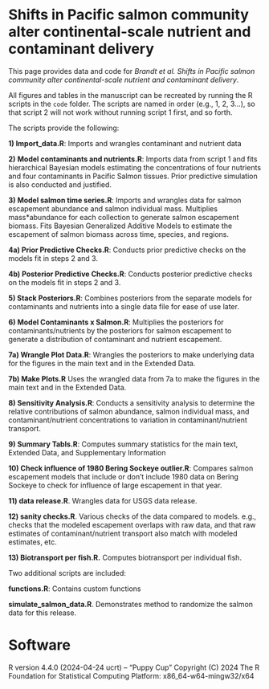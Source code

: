 
<!-- README.md is generated from README.Rmd. Please edit that file -->

# Shifts in Pacific salmon community alter continental-scale nutrient and contaminant delivery

This page provides data and code for *Brandt et al. Shifts in Pacific
salmon community alter continental-scale nutrient and contaminant
delivery*.

All figures and tables in the manuscript can be recreated by running the
R scripts in the `code` folder. The scripts are named in order (e.g., 1,
2, 3…), so that script 2 will not work without running script 1 first,
and so forth.

The scripts provide the following:

**1) Import_data.R**: Imports and wrangles contaminant and nutrient data

**2)** **Model contaminants and nutrients.R**: Imports data from script
1 and fits hierarchical Bayesian models estimating the concentrations of
four nutrients and four contaminants in Pacific Salmon tissues. Prior
predictive simulation is also conducted and justified.

**3) Model salmon time series.R**: Imports and wrangles data for salmon
escapement abundance and salmon individual mass. Multiplies
mass\*abundance for each collection to generate salmon escapement
biomass. Fits Bayesian Generalized Additive Models to estimate the
escapement of salmon biomass across time, species, and regions.

**4a) Prior Predictive Checks.R**: Conducts prior predictive checks on
the models fit in steps 2 and 3.

**4b) Posterior Predictive Checks.R**: Conducts posterior predictive
checks on the models fit in steps 2 and 3.

**5) Stack Posteriors.R**: Combines posteriors from the separate models
for contaminants and nutrients into a single data file for ease of use
later.

**6) Model Contaminants x Salmon.R**: Multiplies the posteriors for
contaminants/nutrients by the posteriors for salmon escapement to
generate a distribution of contaminant and nutrient escapement.

**7a) Wrangle Plot Data.R**: Wrangles the posteriors to make underlying
data for the figures in the main text and in the Extended Data.

**7b) Make Plots.R** Uses the wrangled data from 7a to make the figures
in the main text and in the Extended Data.

**8) Sensitivity Analysis.R**: Conducts a sensitivity analysis to
determine the relative contributions of salmon abundance, salmon
individual mass, and contaminant/nutrient concentrations to variation in
contaminant/nutrient transport.

**9) Summary Tabls.R**: Computes summary statistics for the main text,
Extended Data, and Supplementary Information

**10) Check influence of 1980 Bering Sockeye outlier.R**: Compares
salmon escapement models that include or don’t include 1980 data on
Bering Sockeye to check for influence of large escapement in that year.

**11) data release.R**. Wrangles data for USGS data release.

**12) sanity checks.R**. Various checks of the data compared to models.
e.g., checks that the modeled escapement overlaps with raw data, and
that raw estimates of contaminant/nutrient transport also match with
modeled estimates, etc.

**13) Biotransport per fish.R.** Computes biotransport per individual
fish.

Two additional scripts are included:

**functions.R**: Contains custom functions

**simulate_salmon_data.R**. Demonstrates method to randomize the salmon
data for this release.

# Software

R version 4.4.0 (2024-04-24 ucrt) – “Puppy Cup” Copyright (C) 2024 The R
Foundation for Statistical Computing Platform: x86_64-w64-mingw32/x64
